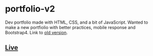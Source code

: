 # portfolio-v2
Dev portfolio made with HTML, CSS, and a bit of JavaScript.
Wanted to make a new portfiolio with better practices, mobile response and Bootstrap4.
Link to [old version](https://do-jonathan4.github.io/portfolio/).

## [Live](https://do-jonathan4.github.io/portfolio-v2/)

